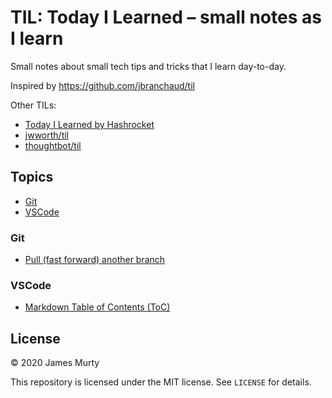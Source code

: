 # TIL: Today I Learned – small notes as I learn

Small notes about small tech tips and tricks that I learn day-to-day.

Inspired by https://github.com/jbranchaud/til

Other TILs:

- [Today I Learned by Hashrocket](https://til.hashrocket.com)
- [jwworth/til](https://github.com/jwworth/til)
- [thoughtbot/til](https://github.com/thoughtbot/til)

## Topics

- [Git](#git)
- [VSCode](#vscode)

### Git

- [Pull (fast forward) another branch](git/pull-fast-forward-another-branch.md)

### VSCode

- [Markdown Table of Contents (ToC)](vscode/markdown-table-of-contents.md)

## License

&copy; 2020 James Murty

This repository is licensed under the MIT license. See `LICENSE` for details.
